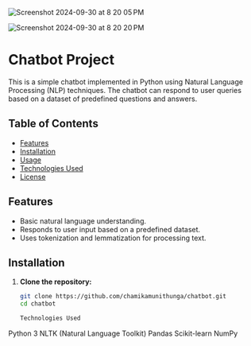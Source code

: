 
![Screenshot 2024-09-30 at 8 20 05 PM](https://github.com/user-attachments/assets/28322cfd-3050-4cfc-b5b1-bda05ca788b2)


![Screenshot 2024-09-30 at 8 20 20 PM](https://github.com/user-attachments/assets/9601c331-3732-4492-81dc-30eb3bb3d314)










# Chatbot Project

This is a simple chatbot implemented in Python using Natural Language Processing (NLP) techniques. The chatbot can respond to user queries based on a dataset of predefined questions and answers.

## Table of Contents

- [Features](#features)
- [Installation](#installation)
- [Usage](#usage)
- [Technologies Used](#technologies-used)
- [License](#license)

## Features

- Basic natural language understanding.
- Responds to user input based on a predefined dataset.
- Uses tokenization and lemmatization for processing text.

## Installation

1. **Clone the repository:**
   ```bash
   git clone https://github.com/chamikamunithunga/chatbot.git
   cd chatbot

   Technologies Used
Python 3
NLTK (Natural Language Toolkit)
Pandas
Scikit-learn
NumPy
